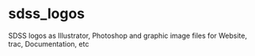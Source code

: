 # sdss_logos
SDSS logos as Illustrator, Photoshop and graphic image files for Website, trac, Documentation, etc
